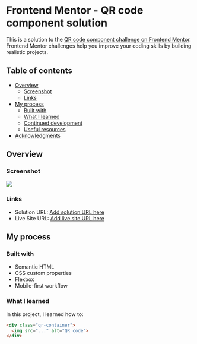 # Frontend Mentor - QR code component solution

This is a solution to the [QR code component challenge on Frontend Mentor](https://www.frontendmentor.io/challenges/qr-code-component-iux_sIO_H). Frontend Mentor challenges help you improve your coding skills by building realistic projects.

## Table of contents

- [Overview](#overview)
  - [Screenshot](#screenshot)
  - [Links](#links)
- [My process](#my-process)
  - [Built with](#built-with)
  - [What I learned](#what-i-learned)
  - [Continued development](#continued-development)
  - [Useful resources](#useful-resources)
- [Acknowledgments](#acknowledgments)

## Overview

### Screenshot

![](./screenshot.jpg)

### Links

- Solution URL: [Add solution URL here](#)
- Live Site URL: [Add live site URL here](#)

## My process

### Built with

- Semantic HTML
- CSS custom properties
- Flexbox
- Mobile-first workflow

### What I learned

In this project, I learned how to:

```html
<div class="qr-container">
  <img src="..." alt="QR code">
</div>
